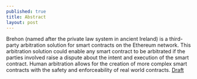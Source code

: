 ```yaml
---
published: true
title: Abstract
layout: post
---
```

Brehon (named after the private law system in ancient Ireland) is a third-party arbitration solution for smart contracts on the Ethereum network. This arbitration solution could enable any smart contract to be arbitrated if the parties involved raise a dispute about the intent and execution of the smart contract. 
Human arbitration allows for the creation of more complex smart contracts with the safety and enforceability of real world contracts. [Draft](/public/pdf/BrehonProposal-PositionPaper[Draft].pdf)